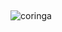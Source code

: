 ## 
![coringa](https://i.pinimg.com/originals/06/07/64/060764dd2235ca4598e7ac3860fc7ece.gif "coringa rindo")



<!--
**silvaahzo/silvaahzo** is a ✨ _special_ ✨ repository because its `README.md` (this file) appears on your GitHub profile.

Here are some ideas to get you started:

- 🔭 I’m currently working on ...
- 🌱 I’m currently learning ...
- 👯 I’m looking to collaborate on ...
- 🤔 I’m looking for help with ...
- 💬 Ask me about ...
- 📫 How to reach me: ...
- 😄 Pronouns: ...
- ⚡ Fun fact: ...
-->
